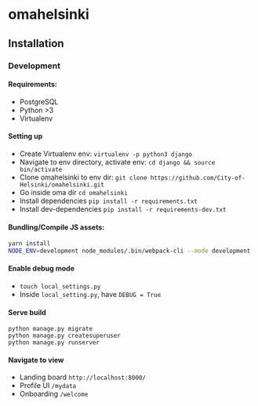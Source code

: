 # omahelsinki

## Installation

### Development
#### Requirements:
- PostgreSQL
- Python >3
- Virtualenv

#### Setting up
 
- Create Virtualenv env: `virtualenv -p python3 django`
- Navigate to env directory, activate env: `cd django && source bin/activate`
- Clone omahelsinki to env dir: `git clone https://github.com/City-of-Helsinki/omahelsinki.git`
- Go inside oma dir `cd omahelsinki`
- Install dependencies `pip install -r requirements.txt`
- Install dev-dependencies `pip install -r requirements-dev.txt`

#### Bundling/Compile JS assets:

```bash
yarn install
NODE_ENV=development node_modules/.bin/webpack-cli --mode development
```
#### Enable debug mode
- `touch local_settings.py`
- Inside `local_setting.py`, have `DEBUG = True`

#### Serve build

```
python manage.py migrate
python manage.py createsuperuser
python manage.py runserver
```

#### Navigate to view
- Landing board `http://localhost:8000/`
- Profile UI `/mydata`
- Onboarding `/welcome`